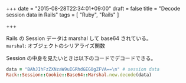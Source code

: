 +++
date = "2015-08-28T22:34:01+09:00"
draft = false
title = "Decode session data in Rails"
tags = [
    "Ruby",
    "Rails"
]

+++

Rails の Session データは marshal して base64 されている。<br>
`marshal`: オブジェクトのシリアライズ関数

Session の中身を見たいときは以下のコードでデコードできる。

```ruby
data = "BAhJIhFzZXNzaW9uIGRhdGEGOgZFVA==\n" # session data
Rack::Session::Cookie::Base64::Marshal.new.decode(data)
```